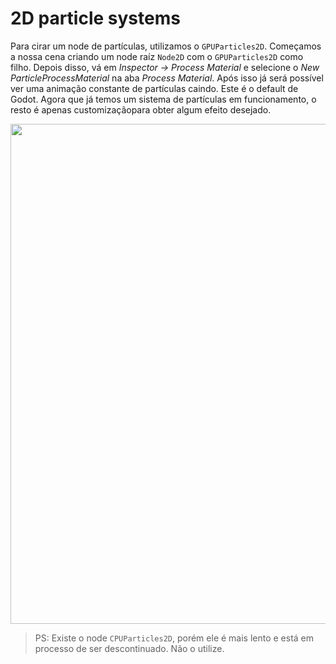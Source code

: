 # 2D particle systems

Para cirar um node de partículas, utilizamos o `GPUParticles2D`. Começamos a nossa cena criando um node raíz `Node2D` com o `GPUParticles2D` como filho. Depois disso, vá em *Inspector → Process Material* e selecione o *New ParticleProcessMaterial* na aba *Process Material*. Após isso já será possível ver uma animação constante de partículas caindo. Este é o default de Godot. Agora que já temos um sistema de partículas em funcionamento, o resto é apenas customizaçãopara obter algum efeito desejado.

<p align="center">
  <img src="https://github.com/user-attachments/assets/3cb102cd-5169-412c-a524-319f009bc044" width="800">
</p>

> PS: Existe o node `CPUParticles2D`, porém ele é mais lento e está em processo de ser descontinuado. Não o utilize.
